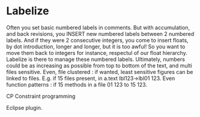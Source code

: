 # Labelize

Often you set basic numbered labels in comments. But with accumulation, and back revisions, you INSERT new     numbered labels between 2 numbered labels. And if they were 2 consecutive integers, you come to insert floats, by dot introduction, longer and longer, but it is too awful! So you want to move them back to integers for instance, respectul of our float hierarchy. Labelize is there to manage these numbered labels. Ultimately, numbers could be as increasing as possible from top to bottom of the text, and multi files sensitive. Even, file clustered : if wanted, least sensitive figures can be linked to files. E.g. if 15 files present, in a.text lbl123->lbl01 123. Even function patterns : if 15 methods in a file 01 123 to 15 123.

CP Constraint programming

Eclipse plugin.
